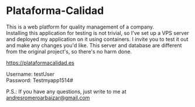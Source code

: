 # Plataforma-Calidad
This is a web platform for quality management of a company.  
Installing this application for testing is not trivial, so I've set up a VPS server and deployed my application on it using containers. I invite you to test it out and make any changes you'd like. This server and database are different from the original project's, so there's no harm done.

https://plataformacalidad.es

Username: testUser  
Password: Testmyapp1514#

P.S.: If you have any questions, just write to me at andresromeroarbaizar@gmail.com 
